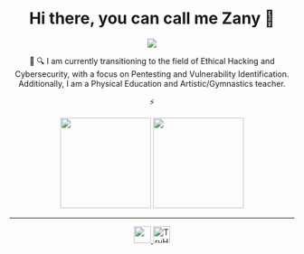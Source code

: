 <h1 align="center">Hi there, you can call me Zany 👋</h1>
<p align="center">
  <img src="https://preview.redd.it/new-fire-red-rom-hack-pokemon-delta-v0-p44daakqpglb1.gif?width=640&crop=smart&auto=webp&s=be89118a7e101847d6f94ca9a9e8fbdb50ecd1ec">
</p>

<div align="center">
🔭 🔍 I am currently transitioning to the field of Ethical Hacking and Cybersecurity, with a focus on Pentesting and Vulnerability Identification. Additionally, I am a Physical Education and Artistic/Gymnastics teacher.
  
⚡ 
</div>

<div align="center">
  <img height="160em" src="https://github-readme-stats.vercel.app/api?username=rodolfomarianocy&show_icons=true&theme=dracula" />
  <img height="160em" src="https://github-readme-stats.vercel.app/api/top-langs/?username=rodolfomarianocy&layout=compact&langs_count=16&theme=dracula" />
</div>

---
<div>
  <p align="center">
    <a href="Https://linkedin.com/in/gabriel-zanelato-89a7452aa/" >
      <img height="30em" src="https://img.shields.io/badge/LinkedIn-0077B5?style=for-the-badge&logo=linkedin&logoColor=white" />
    </a>
    <a href="https://tryhackme.com/p/GaahZanelato">
      <img height="30em" src="https://tryhackme-badges.s3.amazonaws.com/GaahZanelato.png" alt="TryHackMe">
    </a>
  </p>
</div> 


</p>
